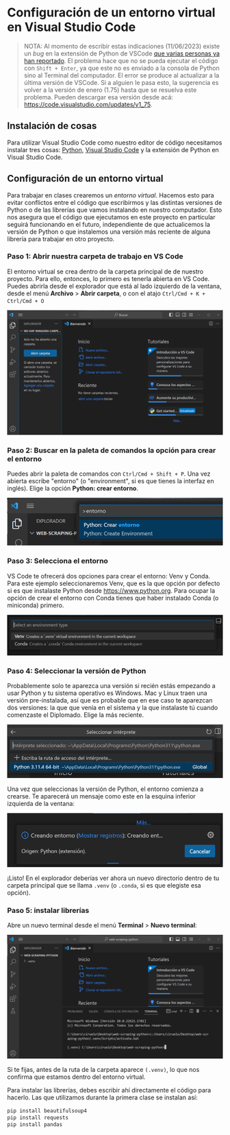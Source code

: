 # Configuración de un entorno virtual en Visual Studio Code

> NOTA: Al momento de escribir estas indicaciones (11/06/2023) existe un _bug_ en la extensión de Python de VSCode [que varias personas ya han reportado](https://github.com/microsoft/vscode-python/issues/21393). El problema hace que no se pueda ejecutar el código con `Shift + Enter`, ya que este no es enviado a la consola de Python sino al Terminal del computador. El error se produce al actualizar a la última versión de VSCode. Si a alguien le pasa esto, la sugerencia es volver a la versión de enero (1.75) hasta que se resuelva este problema. Pueden descargar esa versión desde acá: <https://code.visualstudio.com/updates/v1_75>.

## Instalación de cosas

Para utilizar Visual Studio Code como nuestro editor de código necesitamos instalar tres cosas: [Python](https://www.python.org/downloads/), [Visual Studio Code](https://code.visualstudio.com/download) y la extensión de Python en Visual Studio Code. 

## Configuración de un entorno virtual

Para trabajar en clases crearemos un _entorno virtual_. Hacemos esto para evitar conflictos entre el código que escribirmos y las distintas versiones de Python o de las librerías que vamos instalando en nuestro computador. Esto nos asegura que el código que ejecutamos en este proyecto en particular seguirá funcionando en el futuro, independiente de que actualicemos la versión de Python o que instalemos una versión más reciente de alguna librería para trabajar en otro proyecto. 


### Paso 1: Abrir nuestra carpeta de trabajo en VS Code

El entorno virtual se crea dentro de la carpeta principal de de nuestro proyecto. Para ello, entonces, lo primero es tenerla abierta en VS Code. Puedes abrirla desde el explorador que está al lado izquierdo de la ventana, desde el menú **Archivo** > **Abrir carpeta**, o con el atajo `Ctrl/Cmd + K + Ctrl/Cmd + O` 

![](img/vscode-abrir-carpeta-1.png)

### Paso 2: Buscar en la paleta de comandos la opción para crear el entorno

Puedes abrir la paleta de comandos con `Ctrl/Cmd + Shift + P`. Una vez abierta escribe "entorno" (o "environment", si es que tienes la interfaz en inglés). Elige la opción **Python: crear entorno**.

![](img/vscode-crear-entorno.png)

### Paso 3: Selecciona el entorno

VS Code te ofrecerá dos opciones para crear el entorno: Venv y Conda. Para este ejemplo seleccionaremos Venv, que es la que opción por defecto si es que instalaste Python desde <https://www.python.org>. Para ocupar la opción de crear el entorno con Conda tienes que haber instalado Conda (o miniconda) primero. 

![](img/vscode-seleccionar-venv.png)

### Paso 4: Seleccionar la versión de Python

Probablemente solo te aparezca una versión si recién estás empezando a usar Python y tu sistema operativo es Windows. Mac y Linux traen una versión pre-instalada, así que es probable que en ese caso te aparezcan dos versiones: la que que venía en el sistema y la que instalaste tú cuando comenzaste el Diplomado. Elige la más reciente. 

![](img/vscode-seleccionar-python.png)

Una vez que seleccionas la versión de Python, el entorno comienza a crearse. Te aparecerá un mensaje como este en la esquina inferior izquierda de la ventana:

![](img/vscode-creando-entorno.png)

¡Listo! En el explorador deberías ver ahora un nuevo directorio dentro de tu carpeta principal que se llama `.venv` (o `.conda`, si es que elegiste esa opción).

### Paso 5: instalar librerías

Abre un nuevo terminal desde el menú **Terminal** > **Nuevo terminal**:

![](img/vscode-instalar-librerias.png)

Si te fijas, antes de la ruta de la carpeta aparece `(.venv)`, lo que nos confirma que estamos dentro del entorno virtual.

Para instalar las librerías, debes escribir ahí directamente el código para hacerlo. Las que utilizamos durante la primera clase se instalan así: 

```
pip install beautifulsoup4
pip install requests
pip install pandas
```

